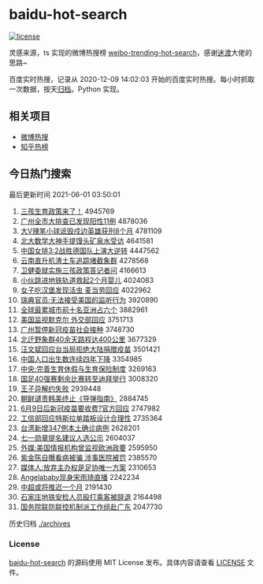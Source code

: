 # baidu-hot-search

[![license](https://img.shields.io/github/license/Arrackisarookie/baidu-hot-search)](https://github.com/Arrackisarookie/baidu-hot-search/blob/master/LICENSE)

灵感来源，ts 实现的微博热搜榜 [weibo-trending-hot-search](https://github.com/justjavac/weibo-trending-hot-search)，感谢[迷渡](https://github.com/justjavac)大佬的思路~

百度实时热搜，记录从 2020-12-09 14:02:03 开始的百度实时热搜。每小时抓取一次数据，按天[归档](./archives)。Python 实现。

## 相关项目
+ [微博热搜](https://github.com/Arrackisarookie/weibo-hot-search)
+ [知乎热榜](https://github.com/Arrackisarookie/zhihu-top-search)

## 今日热门搜索

<!-- Rank Begin -->

最后更新时间 2021-06-01 03:50:01

1. [三孩生育政策来了！](http://www.baidu.com/baidu?cl=3&tn=SE_baiduhomet8_jmjb7mjw&rsv_dl=fyb_top&fr=top1000&wd=%C8%FD%BA%A2%C9%FA%D3%FD%D5%FE%B2%DF%C0%B4%C1%CB%A3%A1) 4945769
1. [广州全市大排查已发现阳性11例](http://www.baidu.com/baidu?cl=3&tn=SE_baiduhomet8_jmjb7mjw&rsv_dl=fyb_top&fr=top1000&wd=%B9%E3%D6%DD%C8%AB%CA%D0%B4%F3%C5%C5%B2%E9%D2%D1%B7%A2%CF%D6%D1%F4%D0%D411%C0%FD) 4878036
1. [大V辣笔小球诋毁戍边英雄获刑8个月](http://www.baidu.com/baidu?cl=3&tn=SE_baiduhomet8_jmjb7mjw&rsv_dl=fyb_top&fr=top1000&wd=%B4%F3V%C0%B1%B1%CA%D0%A1%C7%F2%DA%AE%BB%D9%CA%F9%B1%DF%D3%A2%D0%DB%BB%F1%D0%CC8%B8%F6%D4%C2) 4781109
1. [北大数学大神手提馒头矿泉水受访](http://www.baidu.com/baidu?cl=3&tn=SE_baiduhomet8_jmjb7mjw&rsv_dl=fyb_top&fr=top1000&wd=%B1%B1%B4%F3%CA%FD%D1%A7%B4%F3%C9%F1%CA%D6%CC%E1%C2%F8%CD%B7%BF%F3%C8%AA%CB%AE%CA%DC%B7%C3) 4641581
1. [中国女排3:2战胜德国队上演大逆转](http://www.baidu.com/baidu?cl=3&tn=SE_baiduhomet8_jmjb7mjw&rsv_dl=fyb_top&fr=top1000&wd=%D6%D0%B9%FA%C5%AE%C5%C53%3A2%D5%BD%CA%A4%B5%C2%B9%FA%B6%D3%C9%CF%D1%DD%B4%F3%C4%E6%D7%AA) 4447562
1. [云南直升机渣土车追踪堵截象群](http://www.baidu.com/baidu?cl=3&tn=SE_baiduhomet8_jmjb7mjw&rsv_dl=fyb_top&fr=top1000&wd=%D4%C6%C4%CF%D6%B1%C9%FD%BB%FA%D4%FC%CD%C1%B3%B5%D7%B7%D7%D9%B6%C2%BD%D8%CF%F3%C8%BA) 4278568
1. [卫健委就实施三孩政策答记者问](http://www.baidu.com/baidu?cl=3&tn=SE_baiduhomet8_jmjb7mjw&rsv_dl=fyb_top&fr=top1000&wd=%CE%C0%BD%A1%CE%AF%BE%CD%CA%B5%CA%A9%C8%FD%BA%A2%D5%FE%B2%DF%B4%F0%BC%C7%D5%DF%CE%CA) 4166613
1. [小伙跳进地铁轨道救起2个月婴儿](http://www.baidu.com/baidu?cl=3&tn=SE_baiduhomet8_jmjb7mjw&rsv_dl=fyb_top&fr=top1000&wd=%D0%A1%BB%EF%CC%F8%BD%F8%B5%D8%CC%FA%B9%EC%B5%C0%BE%C8%C6%F02%B8%F6%D4%C2%D3%A4%B6%F9) 4024083
1. [女子吃汉堡发现活虫 麦当劳回应](http://www.baidu.com/baidu?cl=3&tn=SE_baiduhomet8_jmjb7mjw&rsv_dl=fyb_top&fr=top1000&wd=%C5%AE%D7%D3%B3%D4%BA%BA%B1%A4%B7%A2%CF%D6%BB%EE%B3%E6%20%C2%F3%B5%B1%C0%CD%BB%D8%D3%A6) 4022962
1. [瑞典官员:无法接受美国的监听行为](http://www.baidu.com/baidu?cl=3&tn=SE_baiduhomet8_jmjb7mjw&rsv_dl=fyb_top&fr=top1000&wd=%C8%F0%B5%E4%B9%D9%D4%B1%3A%CE%DE%B7%A8%BD%D3%CA%DC%C3%C0%B9%FA%B5%C4%BC%E0%CC%FD%D0%D0%CE%AA) 3920890
1. [全球最累城市前十名亚洲占六个](http://www.baidu.com/baidu?cl=3&tn=SE_baiduhomet8_jmjb7mjw&rsv_dl=fyb_top&fr=top1000&wd=%C8%AB%C7%F2%D7%EE%C0%DB%B3%C7%CA%D0%C7%B0%CA%AE%C3%FB%D1%C7%D6%DE%D5%BC%C1%F9%B8%F6) 3882961
1. [美国监视默克尔 外交部回应](http://www.baidu.com/baidu?cl=3&tn=SE_baiduhomet8_jmjb7mjw&rsv_dl=fyb_top&fr=top1000&wd=%C3%C0%B9%FA%BC%E0%CA%D3%C4%AC%BF%CB%B6%FB%20%CD%E2%BD%BB%B2%BF%BB%D8%D3%A6) 3751713
1. [广州暂停新冠疫苗社会接种](http://www.baidu.com/baidu?cl=3&tn=SE_baiduhomet8_jmjb7mjw&rsv_dl=fyb_top&fr=top1000&wd=%B9%E3%D6%DD%D4%DD%CD%A3%D0%C2%B9%DA%D2%DF%C3%E7%C9%E7%BB%E1%BD%D3%D6%D6) 3748730
1. [北迁野象群40余天路程达400公里](http://www.baidu.com/baidu?cl=3&tn=SE_baiduhomet8_jmjb7mjw&rsv_dl=fyb_top&fr=top1000&wd=%B1%B1%C7%A8%D2%B0%CF%F3%C8%BA40%D3%E0%CC%EC%C2%B7%B3%CC%B4%EF400%B9%AB%C0%EF) 3677329
1. [汪文斌回应台当局拒绝大陆捐赠疫苗](http://www.baidu.com/baidu?cl=3&tn=SE_baiduhomet8_jmjb7mjw&rsv_dl=fyb_top&fr=top1000&wd=%CD%F4%CE%C4%B1%F3%BB%D8%D3%A6%CC%A8%B5%B1%BE%D6%BE%DC%BE%F8%B4%F3%C2%BD%BE%E8%D4%F9%D2%DF%C3%E7) 3501421
1. [中国人口出生数连续四年下降](http://www.baidu.com/baidu?cl=3&tn=SE_baiduhomet8_jmjb7mjw&rsv_dl=fyb_top&fr=top1000&wd=%D6%D0%B9%FA%C8%CB%BF%DA%B3%F6%C9%FA%CA%FD%C1%AC%D0%F8%CB%C4%C4%EA%CF%C2%BD%B5) 3354985
1. [中央:完善生育休假与生育保险制度](http://www.baidu.com/baidu?cl=3&tn=SE_baiduhomet8_jmjb7mjw&rsv_dl=fyb_top&fr=top1000&wd=%D6%D0%D1%EB%3A%CD%EA%C9%C6%C9%FA%D3%FD%D0%DD%BC%D9%D3%EB%C9%FA%D3%FD%B1%A3%CF%D5%D6%C6%B6%C8) 3269163
1. [国足40强赛剩余比赛转至迪拜举行](http://www.baidu.com/baidu?cl=3&tn=SE_baiduhomet8_jmjb7mjw&rsv_dl=fyb_top&fr=top1000&wd=%B9%FA%D7%E340%C7%BF%C8%FC%CA%A3%D3%E0%B1%C8%C8%FC%D7%AA%D6%C1%B5%CF%B0%DD%BE%D9%D0%D0) 3008320
1. [王子异解约失败](http://www.baidu.com/baidu?cl=3&tn=SE_baiduhomet8_jmjb7mjw&rsv_dl=fyb_top&fr=top1000&wd=%CD%F5%D7%D3%D2%EC%BD%E2%D4%BC%CA%A7%B0%DC) 2939448
1. [朝鲜谴责韩美终止《导弹指南》](http://www.baidu.com/baidu?cl=3&tn=SE_baiduhomet8_jmjb7mjw&rsv_dl=fyb_top&fr=top1000&wd=%B3%AF%CF%CA%C7%B4%D4%F0%BA%AB%C3%C0%D6%D5%D6%B9%A1%B6%B5%BC%B5%AF%D6%B8%C4%CF%A1%B7) 2884745
1. [6月9日后新冠疫苗要收费?官方回应](http://www.baidu.com/baidu?cl=3&tn=SE_baiduhomet8_jmjb7mjw&rsv_dl=fyb_top&fr=top1000&wd=6%D4%C29%C8%D5%BA%F3%D0%C2%B9%DA%D2%DF%C3%E7%D2%AA%CA%D5%B7%D1%3F%B9%D9%B7%BD%BB%D8%D3%A6) 2747982
1. [工信部回应特斯拉单踏板设计合理性](http://www.baidu.com/baidu?cl=3&tn=SE_baiduhomet8_jmjb7mjw&rsv_dl=fyb_top&fr=top1000&wd=%B9%A4%D0%C5%B2%BF%BB%D8%D3%A6%CC%D8%CB%B9%C0%AD%B5%A5%CC%A4%B0%E5%C9%E8%BC%C6%BA%CF%C0%ED%D0%D4) 2735364
1. [台湾新增347例本土确诊病例](http://www.baidu.com/baidu?cl=3&tn=SE_baiduhomet8_jmjb7mjw&rsv_dl=fyb_top&fr=top1000&wd=%CC%A8%CD%E5%D0%C2%D4%F6347%C0%FD%B1%BE%CD%C1%C8%B7%D5%EF%B2%A1%C0%FD) 2628201
1. [七一勋章提名建议人选公示](http://www.baidu.com/baidu?cl=3&tn=SE_baiduhomet8_jmjb7mjw&rsv_dl=fyb_top&fr=top1000&wd=%C6%DF%D2%BB%D1%AB%D5%C2%CC%E1%C3%FB%BD%A8%D2%E9%C8%CB%D1%A1%B9%AB%CA%BE) 2604037
1. [外媒:美国情报机构曾监视欧洲政要](http://www.baidu.com/baidu?cl=3&tn=SE_baiduhomet8_jmjb7mjw&rsv_dl=fyb_top&fr=top1000&wd=%CD%E2%C3%BD%3A%C3%C0%B9%FA%C7%E9%B1%A8%BB%FA%B9%B9%D4%F8%BC%E0%CA%D3%C5%B7%D6%DE%D5%FE%D2%AA) 2595950
1. [紫金陈自曝看病被骗 涉事医院被罚](http://www.baidu.com/baidu?cl=3&tn=SE_baiduhomet8_jmjb7mjw&rsv_dl=fyb_top&fr=top1000&wd=%D7%CF%BD%F0%B3%C2%D7%D4%C6%D8%BF%B4%B2%A1%B1%BB%C6%AD%20%C9%E6%CA%C2%D2%BD%D4%BA%B1%BB%B7%A3) 2385570
1. [媒体人:放弃主办权是足协唯一方案](http://www.baidu.com/baidu?cl=3&tn=SE_baiduhomet8_jmjb7mjw&rsv_dl=fyb_top&fr=top1000&wd=%C3%BD%CC%E5%C8%CB%3A%B7%C5%C6%FA%D6%F7%B0%EC%C8%A8%CA%C7%D7%E3%D0%AD%CE%A8%D2%BB%B7%BD%B0%B8) 2310653
1. [Angelababy现身宋雨琦直播](http://www.baidu.com/baidu?cl=3&tn=SE_baiduhomet8_jmjb7mjw&rsv_dl=fyb_top&fr=top1000&wd=Angelababy%CF%D6%C9%ED%CB%CE%D3%EA%E7%F9%D6%B1%B2%A5) 2242234
1. [中超或将推迟一个月](http://www.baidu.com/baidu?cl=3&tn=SE_baiduhomet8_jmjb7mjw&rsv_dl=fyb_top&fr=top1000&wd=%D6%D0%B3%AC%BB%F2%BD%AB%CD%C6%B3%D9%D2%BB%B8%F6%D4%C2) 2191430
1. [石家庄地铁安检人员殴打乘客被辞退](http://www.baidu.com/baidu?cl=3&tn=SE_baiduhomet8_jmjb7mjw&rsv_dl=fyb_top&fr=top1000&wd=%CA%AF%BC%D2%D7%AF%B5%D8%CC%FA%B0%B2%BC%EC%C8%CB%D4%B1%C5%B9%B4%F2%B3%CB%BF%CD%B1%BB%B4%C7%CD%CB) 2164498
1. [国务院联防联控机制派工作组赴广东](http://www.baidu.com/baidu?cl=3&tn=SE_baiduhomet8_jmjb7mjw&rsv_dl=fyb_top&fr=top1000&wd=%B9%FA%CE%F1%D4%BA%C1%AA%B7%C0%C1%AA%BF%D8%BB%FA%D6%C6%C5%C9%B9%A4%D7%F7%D7%E9%B8%B0%B9%E3%B6%AB) 2047730
<!-- Rank End -->

历史归档 [./archives](./archives)

### License

[baidu-hot-search](https://github.com/Arrackisarookie/baidu-hot-search) 的源码使用 MIT License 发布。具体内容请查看 [LICENSE](./LICENSE) 文件。
